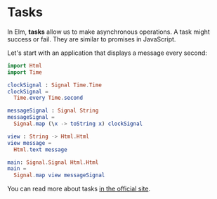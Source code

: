 # Tasks

In Elm, __tasks__ allow us to make asynchronous operations. A task might success or fail. They are similar to promises in JavaScript.


Let's start with an application that displays a message every second:

```elm
import Html
import Time

clockSignal : Signal Time.Time
clockSignal =
  Time.every Time.second

messageSignal : Signal String
messageSignal = 
  Signal.map (\x -> toString x) clockSignal

view : String -> Html.Html
view message =
  Html.text message

main: Signal.Signal Html.Html
main =
  Signal.map view messageSignal

```


You can read more about tasks [in the official site](http://elm-lang.org/guide/reactivity).